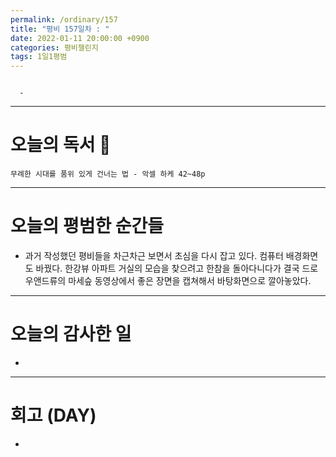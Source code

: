 ```yaml
---
permalink: /ordinary/157
title: "평비 157일차 : "
date: 2022-01-11 20:00:00 +0900
categories: 평비챌린지
tags: 1일1평범
---
```

```

  - 
```

---
# 오늘의 독서 📕
`무례한 시대를 품위 있게 건너는 법 - 악셀 하케 42~48p`  

---
# 오늘의 평범한 순간들
- 과거 작성했던 평비들을 차근차근 보면서 초심을 다시 잡고 있다. 컴퓨터 배경화면도 바꿨다. 한강뷰 아파트 거실의 모습을 찾으려고 한참을 돌아다니다가 결국 드로우앤드류의 마세슾 동영상에서 좋은 장면을 캡쳐해서 바탕화면으로 깔아놓았다.

---
# 오늘의 감사한 일
- 

---
# 회고 (DAY)
- 